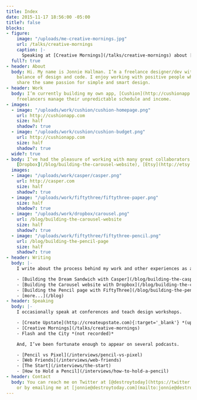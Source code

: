 ```yaml
---
title: Index
date: 2015-11-17 18:56:00 -05:00
title?: false
blocks:
- figure:
    image: "/uploads/me-creative-mornings.jpg"
    url: /talks/creative-mornings
    caption: |-
      Speaking at [Creative Mornings](/talks/creative-mornings) about [Book Covers, Model Airplanes, and My Dad](/blog/my-dad).
  full?: true
- header: About
  body: Hi. My name is Jonnie Hallman. I’m a freelance designer/dev with an equal
    balance of design and code. I enjoy working with positive people who
    share the same passion for simple and smart design.
- header: Work
  body: I’m currently building my own app, [Cushion](http://cushionapp.com){:target='_blank'}, to help
    freelancers manage their unpredictable schedule and income.
- images:
  - image: "/uploads/work/cushion/cushion-homepage.png"
    url: http://cushionapp.com
    size: half
    shadow?: true
  - image: "/uploads/work/cushion/cushion-budget.png"
    url: http://cushionapp.com
    size: half
    shadow?: true
  wide?: true
- body: I’ve had the pleasure of working with many great collaborators, like [Casper](http://casper.com){:target='_blank'},
    [Dropbox](/blog/building-the-carousel-website), [Etsy](http://etsy.com){:target='_blank'}, [FiftyThree](/blog/building-the-pencil-page), [Adobe](http://adobe.com){:target='_blank'}, and [Artsy](http://artsy.net){:target='_blank'}.
  images:
  - image: "/uploads/work/casper/casper.png"
    url: http://casper.com
    size: half
    shadow?: true
  - image: "/uploads/work/fiftythree/fiftythree-paper.png"
    size: half
    shadow?: true
  - image: "/uploads/work/dropbox/carousel.png"
    url: /blog/building-the-carousel-website
    size: half
    shadow?: true
  - image: "/uploads/work/fiftythree/fiftythree-pencil.png"
    url: /blog/building-the-pencil-page
    size: half
    shadow?: true
- header: Writing
  body: |-
    I write about the process behind my work and other experiences as a freelancer and independent developer.

    - [Building the Dream Sandwich with Casper](/blog/building-the-casper-page)
    - [Building the Carousel website with Dropbox](/blog/building-the-carousel-website)
    - [Building the Pencil page with FiftyThree](/blog/building-the-pencil-page)
    - [more...](/blog)
- header: Speaking
  body: |-
    I occasionally speak at conferences and teach design workshops.

    - [Create Upstate](http://createupstate.com){:target='_blank'} *(upcoming)*
    - [Creative Mornings](/talks/creative-mornings)
    - Flash and the City *(not recorded)*

    And, I’ve been fortunate enough to appear on several podcasts.

    - [Pencil vs Pixel](/interviews/pencil-vs-pixel)
    - [Web Friends](/interviews/web-friends)
    - [The Start](/interviews/the-start)
    - [How to Hold a Pencil](/interviews/how-to-hold-a-pencil)
- header: Contact
  body: You can reach me on Twitter at [@destroytoday](https://twitter.com/destroytoday)
    or by emailing me at [jonnie@destroytoday.com](mailto:jonnie@destroytoday.com).
---
```


